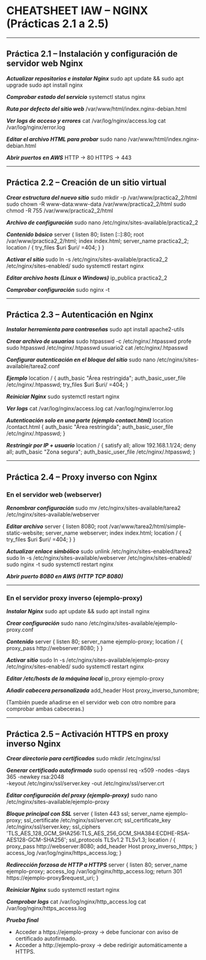 # CHEATSHEET IAW – NGINX (Prácticas 2.1 a 2.5)

---

## Práctica 2.1 – Instalación y configuración de servidor web Nginx

***Actualizar repositorios e instalar Nginx***
sudo apt update && sudo apt upgrade
sudo apt install nginx

***Comprobar estado del servicio***
systemctl status nginx

***Ruta por defecto del sitio web***
/var/www/html/index.nginx-debian.html

***Ver logs de acceso y errores***
cat /var/log/nginx/access.log
cat /var/log/nginx/error.log

***Editar el archivo HTML para probar***
sudo nano /var/www/html/index.nginx-debian.html

***Abrir puertos en AWS***
HTTP → 80
HTTPS → 443

---

## Práctica 2.2 – Creación de un sitio virtual

***Crear estructura del nuevo sitio***
sudo mkdir -p /var/www/practica2_2/html
sudo chown -R www-data:www-data /var/www/practica2_2/html
sudo chmod -R 755 /var/www/practica2_2/html

***Archivo de configuración***
sudo nano /etc/nginx/sites-available/practica2_2

***Contenido básico***
server {
    listen 80;
    listen [::]:80;
    root /var/www/practica2_2/html;
    index index.html;
    server_name practica2_2;
    location / {
        try_files $uri $uri/ =404;
    }
}

***Activar el sitio***
sudo ln -s /etc/nginx/sites-available/practica2_2 /etc/nginx/sites-enabled/
sudo systemctl restart nginx

***Editar archivo hosts (Linux o Windows)***
ip_publica practica2_2

***Comprobar configuración***
sudo nginx -t

---

## Práctica 2.3 – Autenticación en Nginx

***Instalar herramienta para contraseñas***
sudo apt install apache2-utils

***Crear archivo de usuarios***
sudo htpasswd -c /etc/nginx/.htpasswd profe
sudo htpasswd /etc/nginx/.htpasswd usuario2
cat /etc/nginx/.htpasswd

***Configurar autenticación en el bloque del sitio***
sudo nano /etc/nginx/sites-available/tarea2.conf

***Ejemplo***
location / {
    auth_basic "Área restringida";
    auth_basic_user_file /etc/nginx/.htpasswd;
    try_files $uri $uri/ =404;
}

***Reiniciar Nginx***
sudo systemctl restart nginx

***Ver logs***
cat /var/log/nginx/access.log
cat /var/log/nginx/error.log

***Autenticación solo en una parte (ejemplo contact.html)***
location /contact.html {
    auth_basic "Área restringida";
    auth_basic_user_file /etc/nginx/.htpasswd;
}

***Restringir por IP + usuario***
location / {
    satisfy all;
    allow 192.168.1.1/24;
    deny all;
    auth_basic "Zona segura";
    auth_basic_user_file /etc/nginx/.htpasswd;
}

---

## Práctica 2.4 – Proxy inverso con Nginx

### En el servidor web (webserver)

***Renombrar configuración***
sudo mv /etc/nginx/sites-available/tarea2 /etc/nginx/sites-available/webserver

***Editar archivo***
server {
    listen 8080;
    root /var/www/tarea2/html/simple-static-website;
    server_name webserver;
    index index.html;
    location / {
        try_files $uri $uri/ =404;
    }
}

***Actualizar enlace simbólico***
sudo unlink /etc/nginx/sites-enabled/tarea2
sudo ln -s /etc/nginx/sites-available/webserver /etc/nginx/sites-enabled/
sudo nginx -t
sudo systemctl restart nginx

***Abrir puerto 8080 en AWS (HTTP TCP 8080)***

---

### En el servidor proxy inverso (ejemplo-proxy)

***Instalar Nginx***
sudo apt update && sudo apt install nginx

***Crear configuración***
sudo nano /etc/nginx/sites-available/ejemplo-proxy.conf

***Contenido***
server {
    listen 80;
    server_name ejemplo-proxy;
    location / {
        proxy_pass http://webserver:8080;
    }
}

***Activar sitio***
sudo ln -s /etc/nginx/sites-available/ejemplo-proxy /etc/nginx/sites-enabled/
sudo systemctl restart nginx

***Editar /etc/hosts de la máquina local***
ip_proxy ejemplo-proxy

***Añadir cabecera personalizada***
add_header Host proxy_inverso_tunombre;

(También puede añadirse en el servidor web con otro nombre para comprobar ambas cabeceras.)

---

## Práctica 2.5 – Activación HTTPS en proxy inverso Nginx

***Crear directorio para certificados***
sudo mkdir /etc/nginx/ssl

***Generar certificado autofirmado***
sudo openssl req -x509 -nodes -days 365 -newkey rsa:2048 \
-keyout /etc/nginx/ssl/server.key -out /etc/nginx/ssl/server.crt

***Editar configuración del proxy (ejemplo-proxy)***
sudo nano /etc/nginx/sites-available/ejemplo-proxy

***Bloque principal con SSL***
server {
    listen 443 ssl;
    server_name ejemplo-proxy;
    ssl_certificate /etc/nginx/ssl/server.crt;
    ssl_certificate_key /etc/nginx/ssl/server.key;
    ssl_ciphers 'TLS_AES_128_GCM_SHA256:TLS_AES_256_GCM_SHA384:ECDHE-RSA-AES128-GCM-SHA256';
    ssl_protocols TLSv1.2 TLSv1.3;
    location / {
        proxy_pass http://webserver:8080;
        add_header Host proxy_inverso_https;
    }
    access_log /var/log/nginx/https_access.log;
}

***Redirección forzosa de HTTP a HTTPS***
server {
    listen 80;
    server_name ejemplo-proxy;
    access_log /var/log/nginx/http_access.log;
    return 301 https://ejemplo-proxy$request_uri;
}

***Reiniciar Nginx***
sudo systemctl restart nginx

***Comprobar logs***
cat /var/log/nginx/http_access.log
cat /var/log/nginx/https_access.log

***Prueba final***
- Acceder a https://ejemplo-proxy → debe funcionar con aviso de certificado autofirmado.
- Acceder a http://ejemplo-proxy → debe redirigir automáticamente a HTTPS.
